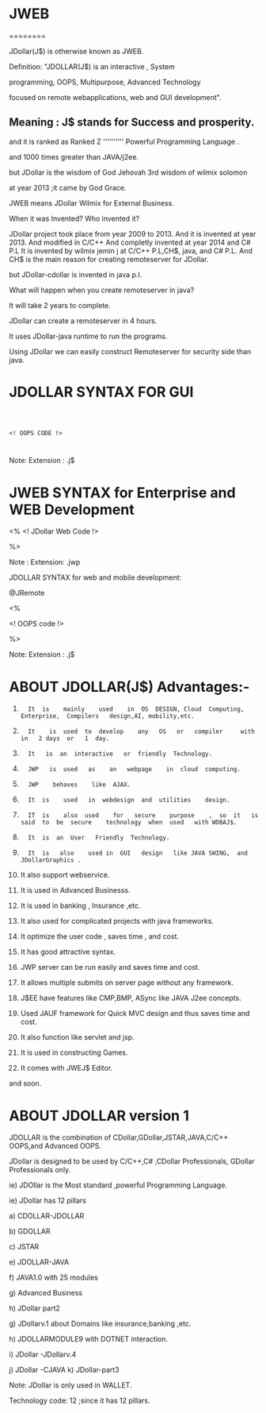 # JWEB
========
 
JDollar(J$)  is otherwise  known  as  JWEB.


Definition: "JDOLLAR(J$) is an interactive , System

 programming,  OOPS,  Multipurpose, Advanced   Technology  

focused  on  remote webapplications, web   and GUI development".


Meaning :  J$  stands    for   Success  and  prosperity.
-------

and  it   is ranked   as  Ranked Z ''''''''''  Powerful Programming Language .

and  1000   times   greater  than  JAVA/j2ee.

but  JDollar  is  the  wisdom  of  God Jehovah 3rd  wisdom  of  wilmix  solomon

at  year  2013 ;it  came by  God  Grace.

JWEB  means  JDollar  Wilmix  for  External Business.

When it was Invented? Who invented it?

JDollar project took place from year 2009 to
2013. And it is invented at year 2013. And modified in C/C++ And completly invented at year 2014    and  C#  P.L
It is invented by wilmix jemin j at C/C++ P.L,CH$, java, and  C# P.L.
And  CH$ is   the  main  reason for  creating   remoteserver  for  JDollar.

but JDollar-cdollar  is   invented  in java p.l.

What   will  happen  when you  create   remoteserver in  java?

It will   take    2   years  to complete.

JDollar   can   create a  remoteserver in   4 hours.


It uses JDollar-java runtime to run the programs.

Using  JDollar  we can   easily   construct   Remoteserver  for   security  side  than  java.


JDOLLAR SYNTAX FOR GUI
======================
<Jdollar>

<Serialize>

<code> 

<!  OOPS  CODE  !>

</code>

</Jdollar>

Note: Extension :  .j$


JWEB SYNTAX for Enterprise and WEB Development
==========================================


<JDWEB>

<PACK>

<%
<! JDollar  Web  Code  !>

%>
</JDWEB>

Note :  Extension:  .jwp


JDOLLAR SYNTAX for web and mobile development:


<JDOLLAR>

@JRemote

<%

<!  OOPS  code  !>

 %>
</JDOLLAR>


Note: Extension :  .j$

ABOUT JDOLLAR(J$) Advantages:-
=================================


1.       It  is    mainly    used    in  OS  DESIGN, Cloud  Computing, Enterprise,  Compilers   design,AI, mobility,etc.

2.       It    is  used  to  develop    any   OS   or   compiler     with  in   2 days  or   1  day.

3.       It   is  an  interactive   or  friendly  Technology.

4.       JWP   is  used   as    an   webpage    in  cloud  computing.  

5.       JWP    behaves    like  AJAX.

6.       It  is    used   in  webdesign  and  utilities    design.

7.       IT  is    also  used    for   secure    purpose    ,  so  it   is  said  to  be  secure    technology  when  used   with WDBAJ$.

8.       It  is  an  User   Friendly  Technology.

9.       It  is   also    used in  GUI   design   like JAVA SWING,  and  JDollarGraphics .

10.   It  also    support   webservice.

11.   It  is   used    in  Advanced    Businesss.

12.   It  is   used  in  banking  ,  Insurance  ,etc.

13.   It  also  used     for    complicated    projects  with  java frameworks.

14.   It optimize  the user code   ,  saves  time    ,  and  cost.

15.   It  has  good  attractive    syntax.

16.   JWP  server  can  be  run  easily    and  saves    time  and  cost.

17.   It   allows    multiple  submits   on  server  page    without  any  framework.

18.   J$EE  have   features   like  CMP,BMP, ASync  like   JAVA  J2ee  concepts.

19.   Used  JAUF  framework   for  Quick   MVC design  and  thus  saves  time and  cost.

20.   It  also   function like  servlet   and  jsp.

21.   It is  used   in  constructing   Games.

22.   It  comes  with  JWEJ$   Editor.

and  soon.



ABOUT  JDOLLAR version 1 
========================


JDOLLAR  is  the  combination   of   CDollar,GDollar,JSTAR,JAVA,C/C++ OOPS,and  Advanced OOPS.

JDollar  is   designed   to    be  used  by  C/C++,C#  ,CDollar  Professionals,
GDollar  Professionals only.

ie)  JDOllar  is  the  Most  standard ,powerful Programming Language.


ie)  JDollar  has  12  pillars

a)  CDOLLAR-JDOLLAR

b)  GDOLLAR

c) JSTAR

e)  JDOLLAR-JAVA

f) JAVA1.0 with  25  modules

g)  Advanced Business

h)  JDollar part2

g)  JDollarv.1  about  Domains  like  insurance,banking ,etc.

h)  JDOLLARMODULE9  with   DOTNET interaction.

i)  JDollar  -JDollarv.4
  
j)  JDollar -CJAVA
k)  JDollar-part3

 Note:  JDollar  is   only  used  in WALLET.
 
Technology code: 12 ;since  it  has  12  pillars.
